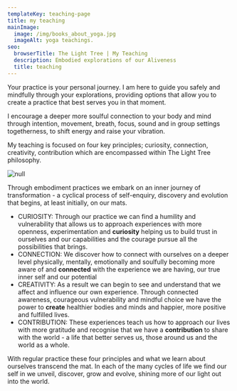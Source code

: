 ```yaml
---
templateKey: teaching-page
title: my teaching
mainImage:
  image: /img/books_about_yoga.jpg
  imageAlt: yoga teachings.
seo:
  browserTitle: The Light Tree | My Teaching
  description: Embodied explorations of our Aliveness
  title: teaching
---
```

<p>Your practice is your personal journey. I am here to guide you safely and mindfully through your explorations, providing options that allow you to create a practice that best serves you in that moment.

I encourage a deeper more soulful connection to your body and mind through intention, movement, breath, focus, sound and in group settings togetherness, to shift energy and raise your vibration.

My teaching is focused on four key principles; curiosity, connection, creativity, contribution which are encompassed within The Light Tree philosophy.

![null](/img/the-4cs-21.jpg)

Through embodiment practices we embark on an inner journey of transformation - a cyclical process of self-enquiry, discovery and evolution that begins, at least initially, on our mats.  

* CURIOSITY:   Through our practice we can find a humility and vulnerability that allows us to approach experiences with more openness, experimentation and **curiosity** helping us to build trust in ourselves and our capabilities and the courage pursue all the possibilities that brings.
* CONNECTION:  We discover how to connect with ourselves on a deeper level physically, mentally, emotionally and soulfully becoming more aware of and **connected** with the experience we are having, our true inner self and our potential
* CREATIVITY: As a result we can begin to see and understand that we affect and influence our own experience. Through connected awareness, courageous vulnerability and mindful choice we have the power to **create** healthier bodies and minds and happier, more positive and fulfilled lives. 
* CONTRIBUTION:   These experiences teach us how to approach our lives with more gratitude and recognise that we have a **contribution** to share with the world - a life that better serves us, those around us and the world as a whole. 

With regular practice these four principles and what we learn about ourselves transcend the mat. In each of the many cycles of life we find our self in we unveil, discover, grow and evolve, shining more of our light out into the world.</p>